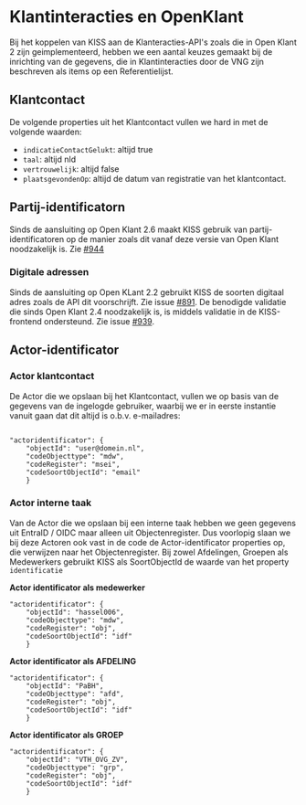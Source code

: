 # Klantinteracties en OpenKlant
Bij het koppelen van KISS aan de Klanteracties-API's zoals die in Open Klant 2 zijn geimplementeerd, hebben we een aantal keuzes gemaakt bij de inrichting van de gegevens, die in Klantinteracties door de VNG zijn beschreven als items op een Referentielijst. 

## Klantcontact
De volgende properties uit het Klantcontact vullen we hard in met de volgende waarden: 
- `indicatieContactGelukt`: altijd  true
- `taal`: altijd nld 
- `vertrouwelijk`: altijd false
- `plaatsgevondenOp`: altijd de datum van registratie van het klantcontact.


## Partij-identificatorn

Sinds de aansluiting op Open Klant 2.6 maakt KISS gebruik van partij-identificatoren op de manier zoals dit vanaf deze versie van Open Klant noodzakelijk is. Zie [#944](https://github.com/Klantinteractie-Servicesysteem/KISS-frontend/issues/944)


### Digitale adressen
Sinds de aansluiting op Open KLant 2.2 gebruikt KISS de soorten digitaal adres zoals de API dit voorschrijft. Zie issue [#891](https://github.com/Klantinteractie-Servicesysteem/KISS-frontend/issues/891). De benodigde validatie die sinds Open Klant 2.4 noodzakelijk is, is middels validatie in de KISS-frontend ondersteund. Zie issue [#939](https://github.com/Klantinteractie-Servicesysteem/KISS-frontend/issues/939).


## Actor-identificator

### Actor klantcontact

De Actor die we opslaan bij het Klantcontact, vullen we op basis van de gegevens van de ingelogde gebruiker, waarbij we er in eerste instantie vanuit gaan dat dit altijd is o.b.v. e-mailadres: 

```

"actoridentificator": {
    "objectId": "user@domein.nl",
    "codeObjecttype": "mdw",
    "codeRegister": "msei",
    "codeSoortObjectId": "email"
    }

```

### Actor interne taak
Van de Actor die we opslaan bij een interne taak hebben we geen gegevens uit EntraID / OIDC maar alleen uit Objectenregister. Dus voorlopig slaan we bij deze Actoren ook vast in de code de Actor-identificator properties op, die verwijzen naar het Objectenregister. Bij zowel Afdelingen, Groepen als Medewerkers gebruikt KISS als SoortObjectId de waarde van het property `identificatie`

**Actor identificator als medewerker**
```
"actoridentificator": {
    "objectId": "hassel006",
    "codeObjecttype": "mdw",
    "codeRegister": "obj",
    "codeSoortObjectId": "idf"
    }
```

**Actor identificator als AFDELING**
```
"actoridentificator": {
    "objectId": "PaBH",
    "codeObjecttype": "afd",
    "codeRegister": "obj",
    "codeSoortObjectId": "idf"
    }
```
**Actor identificator als GROEP**
```
"actoridentificator": {
    "objectId": "VTH_OVG_ZV",
    "codeObjecttype": "grp",
    "codeRegister": "obj",
    "codeSoortObjectId": "idf"
    }
```



